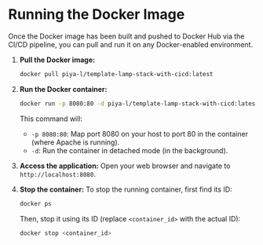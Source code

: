 # Running the Docker Image

Once the Docker image has been built and pushed to Docker Hub via the CI/CD pipeline, you can pull and run it on any Docker-enabled environment.

1.  **Pull the Docker image:**
    ```bash
    docker pull piya-l/template-lamp-stack-with-cicd:latest
    ```

2.  **Run the Docker container:**
    ```bash
    docker run -p 8080:80 -d piya-l/template-lamp-stack-with-cicd:latest
    ```
    This command will:
    *   `-p 8080:80`: Map port 8080 on your host to port 80 in the container (where Apache is running).
    *   `-d`: Run the container in detached mode (in the background).

3.  **Access the application:**
    Open your web browser and navigate to `http://localhost:8080`.

4.  **Stop the container:**
    To stop the running container, first find its ID:
    ```bash
    docker ps
    ```
    Then, stop it using its ID (replace `<container_id>` with the actual ID):
    ```bash
    docker stop <container_id>
    ```